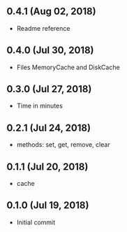 ## 0.4.1 (Aug 02, 2018)

- Readme reference

## 0.4.0 (Jul 30, 2018)

- Files MemoryCache and DiskCache

## 0.3.0 (Jul 27, 2018)

- Time in minutes

## 0.2.1 (Jul 24, 2018)

- methods: set, get, remove, clear

## 0.1.1 (Jul 20, 2018)

- cache

## 0.1.0 (Jul 19, 2018)

- Initial commit
